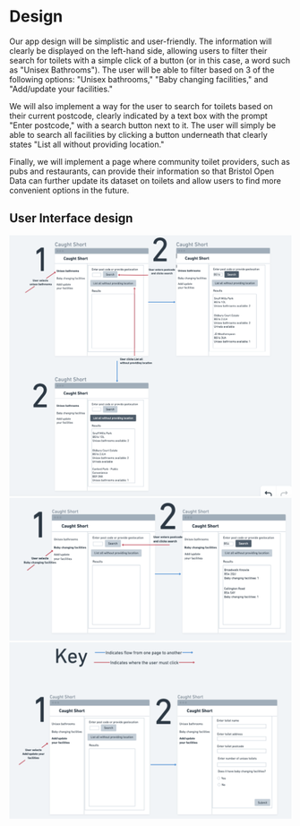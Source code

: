 # Design

Our app design will be simplistic and user-friendly. The information will clearly be displayed on the left-hand side, allowing users to filter their search for toilets with a simple click of a button (or in this case, a word such as "Unisex Bathrooms"). The user will be able to filter based on 3 of the following options: "Unisex bathrooms," "Baby changing facilities," and "Add/update your facilities."

We will also implement a way for the user to search for toilets based on their current postcode, clearly indicated by a text box with the prompt "Enter postcode," with a search button next to it. The user will simply be able to search all facilities by clicking a button underneath that clearly states "List all without providing location."

Finally, we will implement a page where community toilet providers, such as pubs and restaurants, can provide their information so that Bristol Open Data can further update its dataset on toilets and allow users to find more convenient options in the future.

## User Interface design

<img width="509" alt="Screenshot 2024-11-04 at 16 36 20" src="pictures/WireFrame1.png">
<img width="509" alt="Screenshot 2024-11-04 at 16 36 20" src="pictures/WireFrame2.png">
<img width="509" alt="Screenshot 2024-11-04 at 16 36 20" src="pictures/WireFrame3.png">

